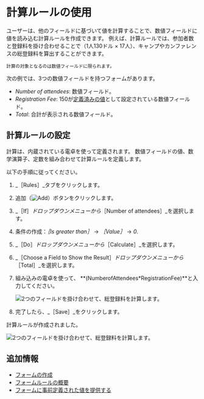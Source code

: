 # 計算ルールの使用

ユーザーは、他のフィールドに基づいて値を計算することで、数値フィールドに値を読み込む計算ルールを作成できます。 例えば、計算ルールでは、参加者数と登録料を掛け合わせることで（1人130ドル × 17人）、キャンプやカンファレンスの総登録料を算出することができます。

```{important}
計算の対象となるのは数値フィールドに限られます。
```

次の例では、3つの数値フィールドを持つフォームがあります。

* _Number of attendees_: 数値フィールド。
* _Registration Fee_: 150が[定義済みの値](../creating-and-managing-forms/providing-help-text-and-predefined-values.md)として設定されている数値フィールド。
* _Total_: 合計が表示される数値フィールド。

## 計算ルールの設定

計算は、内蔵されている電卓を使って定義されます。 数値フィールドの値、数学演算子、定数を組み合わせて計算ルールを定義します。

以下の手順に従ってください。

1. _［Rules］_タブをクリックします。
1. 追加（![Add](../../../images/icon-add.png)）ボタンをクリックします。
1. _［If］_ドロップダウンメニューから_［Number of attendees］_を選択します。
1. 条件の作成：_［Is greater than］_ &rarr; _［Value］_ &rarr; _0_.
1. _［Do］_ドロップダウンメニューから_［Calculate］_を選択します。
1. _［Choose a Field to Show the Result］_ドロップダウンメニューから_［Total］_を選択します。
1. 組み込みの電卓を使って、 **(NumberofAttendees*RegistrationFee)**と入力してください。

    ![2つのフィールドを掛け合わせて、総登録料を計算します。](./using-the-calculate-rule/images/01.png)

1. 完了したら、_［Save］_をクリックします。

計算ルールが作成されました。

![2つのフィールドを掛け合わせて、総登録料を計算します。](./using-the-calculate-rule/images/02.png)

## 追加情報

* [フォームの作成](../creating-and-managing-forms/creating-forms.md)
* [フォームルールの概要](./form-rules-overview.md)
* [フォームに事前定義された値を提供する](../creating-and-managing-forms/providing-help-text-and-predefined-values.md)
